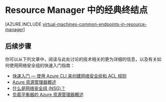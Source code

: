 <properties
   pageTitle="Resource Manager 中的经典终结点概述 | Azure"
   description="了解现在如何在 Resource Manager 中使用网络安全组和 ACL 规则实施经典部署模型中的终结点"
   services="virtual-machines-linux"
   documentationCenter=""
   authors="iainfoulds"
   manager="timlt"
   editor=""/>

<tags
	ms.service="virtual-machines-linux"
	ms.date="05/26/2016"
	wacn.date="07/11/2016"/>

# Resource Manager 中的经典终结点
[AZURE.INCLUDE [virtual-machines-common-endpoints-in-resource-manager](../../includes/virtual-machines-common-endpoints-in-resource-manager.md)]

## 后续步骤
你可以从下列文章中，阅读与此处讨论的技术相关的更为详细的信息，以及有关如何使用网络安全组的快速入门指南：

- [快速入门 — 使用 Azure CLI 来创建网络安全组和 ACL 规则](/documentation/articles/virtual-machines-linux-nsg-quickstart/)  
- [Azure 资源管理器概述](/documentation/articles/resource-group-overview/)  
- [什么是网络安全组 (NSG)？](/documentation/articles/virtual-networks-nsg/)
- [负载平衡器的 Azure 资源管理器概述](/documentation/articles/load-balancer-arm/) 

<!---HONumber=Mooncake_0704_2016-->